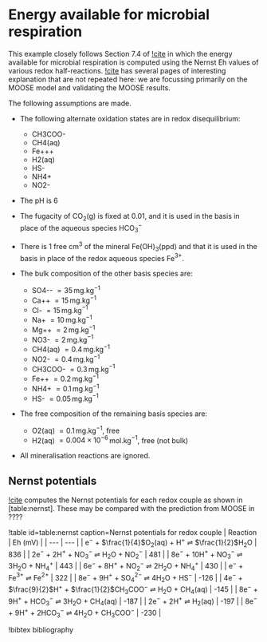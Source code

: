 # Energy available for microbial respiration

This example closely follows Section 7.4 of [!cite](bethke_2007) in which the energy available for microbial respiration is computed using the Nernst Eh values of various redox half-reactions.  [!cite](bethke_2007) has several pages of interesting explanation that are not repeated here: we are focussing primarily on the MOOSE model and validating the MOOSE results.

The following assumptions are made.

- The following alternate oxidation states are in redox disequilibrium:

  - CH3COO-
  - CH4(aq)
  - Fe+++
  - H2(aq)
  - HS-
  - NH4+
  - NO2-
- The pH is 6
- The fugacity of CO$_{2}$(g) is fixed at 0.01, and it is used in the basis in place of the aqueous species HCO$_{3}^{-}$
- There is 1 free cm$^{3}$ of the mineral Fe(OH)$_{3}$(ppd) and that it is used in the basis in place of the redox aqueous species Fe$^{3+}$.
- The bulk composition of the other basis species are:

  - SO4-- $=35\,$mg.kg$^{-1}$
  - Ca++ $=15\,$mg.kg$^{-1}$
  - Cl- $=15\,$mg.kg$^{-1}$
  - Na+ $=10\,$mg.kg$^{-1}$
  - Mg++ $=2\,$mg.kg$^{-1}$
  - NO3- $=2\,$mg.kg$^{-1}$
  - CH4(aq) $=0.4\,$mg.kg$^{-1}$
  - NO2- $=0.4\,$mg.kg$^{-1}$
  - CH3COO- $=0.3\,$mg.kg$^{-1}$
  - Fe++ $=0.2\,$mg.kg$^{-1}$
  - NH4+ $=0.1\,$mg.kg$^{-1}$
  - HS- $=0.05\,$mg.kg$^{-1}$
- The free composition of the remaining basis species are:

  - O2(aq) $=0.1\,$mg.kg$^{-1}$, free
  - H2(aq) $=0.004\times 10^{-6}\,$mol.kg$^{-1}$, free (not bulk)
- All mineralisation reactions are ignored.
  

## Nernst potentials

[!cite](bethke_2007) computes the Nernst potentials for each redox couple as shown in [table:nernst].  These may be compared with the prediction from MOOSE in ????

!table id=table:nernst caption=Nernst potentials for redox couple
| Reaction | Eh (mV) |
| --- | --- |
| e$^{-}$ + $\frac{1}{4}$O$_{2}$(aq) + H$^{+}$ $\rightleftharpoons$ $\frac{1}{2}$H$_{2}$O | 836 |
| 2e$^{-}$ + 2H$^{+}$ + NO$_{3}^{-}$ $\rightleftharpoons$ H$_{2}$O + NO$_{2}^{-}$ | 481 |
| 8e$^{-}$ + 10H$^{+}$ + NO$_{3}^{-}$ $\rightleftharpoons$ 3H$_{2}$O + NH$_{4}^{+}$ | 443 |
| 6e$^{-}$ + 8H$^{+}$ + NO$_{2}^{-}$ $\rightleftharpoons$ 2H$_{2}$O + NH$_{4}^{+}$ | 430 |
| e$^{-}$ + Fe$^{3+}$ $\rightleftharpoons$ Fe$^{2+}$ | 322 |
| 8e$^{-}$ + 9H$^{+}$ + SO$_{4}^{2-}$ $\rightleftharpoons$ 4H$_{2}$O + HS$^{-}$ | -126 |
| 4e$^{-}$ + $\frac{9}{2}$H$^{+}$ + $\frac{1}{2}$CH$_{3}$COO$^{-}$ $\rightleftharpoons$ H$_{2}$O + CH$_{4}$(aq) | -145 |
| 8e$^{-}$ + 9H$^{+}$ + HCO$_{3}^{-}$ $\rightleftharpoons$ 3H$_{2}$O + CH$_{4}$(aq) | -187 |
| 2e$^{-}$ + 2H$^{+}$ $\rightleftharpoons$ H$_{2}$(aq) | -197 |
| 8e$^{-}$ + 9H$^{+}$ + 2HCO$_{3}^{-}$ $\rightleftharpoons$ 4H$_{2}$O + CH$_{3}$COO$^{-}$ | -230 |

!bibtex bibliography